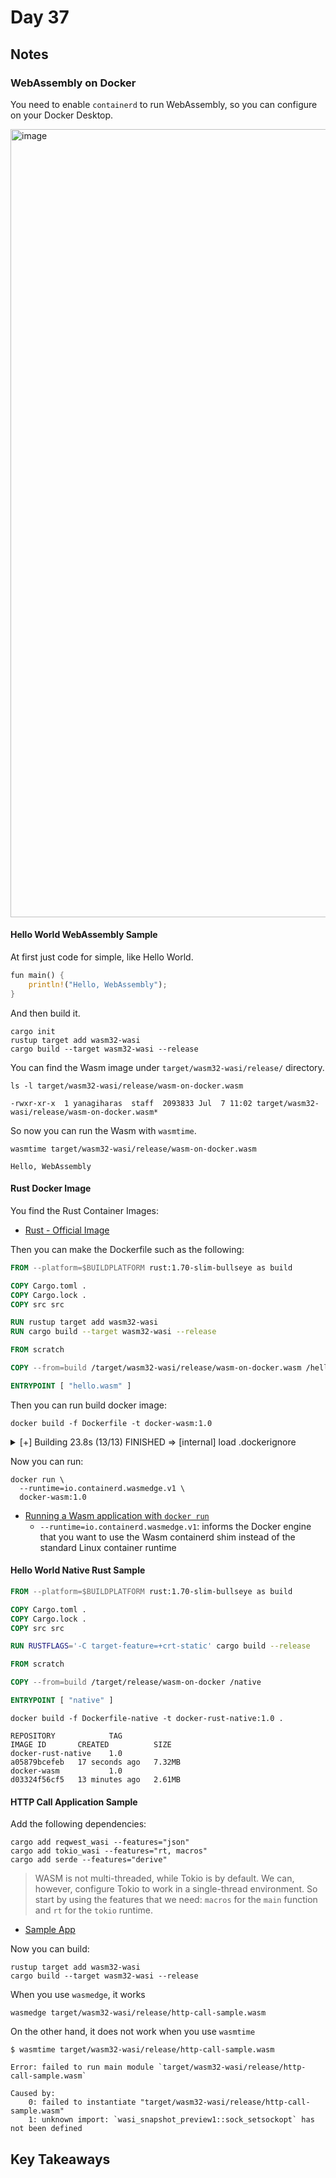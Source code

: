 # Day 37

## Notes

### WebAssembly on Docker

You need to enable `containerd` to run WebAssembly, so you can configure on your Docker Desktop.

<img width="1261" alt="image" src="https://github.com/shinyay/100DaysOfLearnRustInOneMonthOfLunches/assets/3072734/c3212e9b-45ba-4c7d-9ec5-36654aee6555">

#### Hello World WebAssembly Sample

At first just code for simple, like Hello World.

```rust
fun main() {
    println!("Hello, WebAssembly");
}
```

And then build it.

```shell
cargo init
rustup target add wasm32-wasi
cargo build --target wasm32-wasi --release
```

You can find the Wasm image under `target/wasm32-wasi/release/` directory.

```shell
ls -l target/wasm32-wasi/release/wasm-on-docker.wasm
```

```shell
-rwxr-xr-x  1 yanagiharas  staff  2093833 Jul  7 11:02 target/wasm32-wasi/release/wasm-on-docker.wasm*
```

So now you can run the Wasm with `wasmtime`.

```shell
wasmtime target/wasm32-wasi/release/wasm-on-docker.wasm
```

```shell
Hello, WebAssembly
```

#### Rust Docker Image

You find the Rust Container Images:

- [Rust - Official Image](https://hub.docker.com/_/rust)

Then you can make the Dockerfile such as the following:

```dockerfile
FROM --platform=$BUILDPLATFORM rust:1.70-slim-bullseye as build

COPY Cargo.toml .
COPY Cargo.lock .
COPY src src

RUN rustup target add wasm32-wasi
RUN cargo build --target wasm32-wasi --release

FROM scratch

COPY --from=build /target/wasm32-wasi/release/wasm-on-docker.wasm /hello.wasm

ENTRYPOINT [ "hello.wasm" ]
```

Then you can run build docker image:

```shell
docker build -f Dockerfile -t docker-wasm:1.0
```

<details>
<summary>[+] Building 23.8s (13/13) FINISHED
 => [internal] load .dockerignore</summary>

```shell
[+] Building 23.8s (13/13) FINISHED
 => [internal] load .dockerignore                                                                                                                                                                    0.0s
 => => transferring context: 2B                                                                                                                                                                      0.0s
 => [internal] load build definition from Dockerfile                                                                                                                                                 0.0s
 => => transferring dockerfile: 356B                                                                                                                                                                 0.0s
 => [internal] load metadata for docker.io/library/rust:1.70-slim-bullseye                                                                                                                           3.4s
 => [auth] library/rust:pull token for registry-1.docker.io                                                                                                                                          0.0s
 => [build 1/6] FROM docker.io/library/rust:1.70-slim-bullseye@sha256:d1f62de1372e7103b9973848c3f873abfb73a6668ce4b0af2fe57fd9e32178b8                                                              11.4s
 => => resolve docker.io/library/rust:1.70-slim-bullseye@sha256:d1f62de1372e7103b9973848c3f873abfb73a6668ce4b0af2fe57fd9e32178b8                                                                     0.0s
 => => sha256:3d32f2bb54c4b0263c632cc36fefdc8b536380d3d8f0a7445ba644fc60bd775c 251.51MB / 251.51MB                                                                                                   5.1s
 => => sha256:9d21b12d5fab9ab82969054d72411ce627c209257df64b6057016c981e163c30 31.42MB / 31.42MB                                                                                                     1.2s
 => => extracting sha256:9d21b12d5fab9ab82969054d72411ce627c209257df64b6057016c981e163c30                                                                                                            2.6s
 => => extracting sha256:3d32f2bb54c4b0263c632cc36fefdc8b536380d3d8f0a7445ba644fc60bd775c                                                                                                            6.3s
 => [internal] load build context                                                                                                                                                                    0.0s
 => => transferring context: 423B                                                                                                                                                                    0.0s
 => [build 2/6] COPY Cargo.toml .                                                                                                                                                                    0.3s
 => [build 3/6] COPY Cargo.lock .                                                                                                                                                                    0.0s
 => [build 4/6] COPY src src                                                                                                                                                                         0.0s
 => [build 5/6] RUN rustup target add wasm32-wasi                                                                                                                                                    5.4s
 => [build 6/6] RUN cargo build --target wasm32-wasi --release                                                                                                                                       0.5s
 => [stage-1 1/1] COPY --from=build /target/wasm32-wasi/release/wasm-on-docker.wasm /hello.wasm                                                                                                      0.0s
 => exporting to image                                                                                                                                                                               0.2s
 => => exporting layers                                                                                                                                                                              0.1s
 => => exporting manifest sha256:822539c4ef50a92108df5803fd2ded1cc870ee5053ae2071c06d22c0b99f928d                                                                                                    0.0s
 => => exporting config sha256:f11794d089d13614297ac9a50a1ff57427098d04d121f0bda9498f535643d1e1                                                                                                      0.0s
 => => exporting attestation manifest sha256:a3bfcc8dec452e41cb6a1ab5f2412374106ae196f8d57cc808efd216e21766d3                                                                                        0.0s
 => => exporting manifest list sha256:11e66d7f7ba5a3b70e4c8d66a03725062b91c55f479fa03a0cc2e2d310b2ddb4                                                                                               0.0s
 => => naming to docker.io/library/docker-wasm:1.0                                                                                                                                                   0.0s
 => => unpacking to docker.io/library/docker-wasm:1.0
```
</details>

Now you can run:

```shell
docker run \
  --runtime=io.containerd.wasmedge.v1 \
  docker-wasm:1.0
```

- [Running a Wasm application with `docker run`](https://docs.docker.com/desktop/wasm/#running-a-wasm-application-with-docker-run)
  - `--runtime=io.containerd.wasmedge.v1`: informs the Docker engine that you want to use the Wasm containerd shim instead of the standard Linux container runtime

#### Hello World Native Rust Sample

```dockerfile
FROM --platform=$BUILDPLATFORM rust:1.70-slim-bullseye as build

COPY Cargo.toml .
COPY Cargo.lock .
COPY src src

RUN RUSTFLAGS='-C target-feature=+crt-static' cargo build --release

FROM scratch

COPY --from=build /target/release/wasm-on-docker /native

ENTRYPOINT [ "native" ]
```

```shell
docker build -f Dockerfile-native -t docker-rust-native:1.0 .
```

```shell
REPOSITORY            TAG                                                     IMAGE ID       CREATED          SIZE
docker-rust-native    1.0                                                     a05879bcefeb   17 seconds ago   7.32MB
docker-wasm           1.0                                                     d03324f56cf5   13 minutes ago   2.61MB
```

#### HTTP Call Application Sample

Add the following dependencies:

```shell
cargo add reqwest_wasi --features="json"
cargo add tokio_wasi --features="rt, macros"
cargo add serde --features="derive"
```

> WASM is not multi-threaded, while Tokio is by default. We can, however, configure Tokio to work in a single-thread environment. So start by using the features that we need: `macros` for the `main` function and `rt` for the `tokio` runtime.

- [Sample App](http-call-sample/src/main.rs)

Now you can build:

```shell
rustup target add wasm32-wasi
cargo build --target wasm32-wasi --release
```

When you use `wasmedge`, it works

```shell
wasmedge target/wasm32-wasi/release/http-call-sample.wasm
```

On the other hand, it does not work when you use `wasmtime`

```shell
$ wasmtime target/wasm32-wasi/release/http-call-sample.wasm

Error: failed to run main module `target/wasm32-wasi/release/http-call-sample.wasm`

Caused by:
    0: failed to instantiate "target/wasm32-wasi/release/http-call-sample.wasm"
    1: unknown import: `wasi_snapshot_preview1::sock_setsockopt` has not been defined
```


## Key Takeaways

